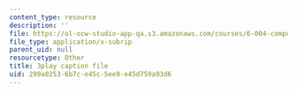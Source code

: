 ```yaml
---
content_type: resource
description: ''
file: https://ol-ocw-studio-app-qa.s3.amazonaws.com/courses/6-004-computation-structures-spring-2017/299a02536b7ce45c5ee9e45d759a93d6_63QXdU9pliI.srt
file_type: application/x-subrip
parent_uid: null
resourcetype: Other
title: 3play caption file
uid: 299a0253-6b7c-e45c-5ee9-e45d759a93d6
---
```


